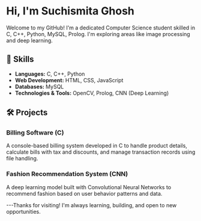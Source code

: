 # Hi, I'm Suchismita Ghosh 

Welcome to my GitHub! I'm a dedicated Computer Science student skilled in C, C++, Python, MySQL, Prolog. 
I'm exploring areas like image processing and deep learning.

## 🚀 Skills
- **Languages:** C, C++, Python
- **Web Development:** HTML, CSS, JavaScript
- **Databases:** MySQL
- **Technologies & Tools:** OpenCV, Prolog, CNN (Deep Learning)

## 🛠 Projects

### **Billing Software (C)**
A console-based billing system developed in C to handle product details, calculate bills with tax and discounts, and manage transaction records using file handling.

### **Fashion Recommendation System (CNN)**
A deep learning model built with Convolutional Neural Networks to recommend fashion based on user behavior patterns and data.


---Thanks for visiting! I'm always learning, building, and open to new opportunities.
